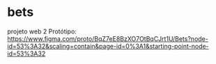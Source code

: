 # bets
projeto web 2
Protótipo: https://www.figma.com/proto/BqZ7eE8BzXO7OtBqCJrt1U/Bets?node-id=53%3A32&scaling=contain&page-id=0%3A1&starting-point-node-id=53%3A32
